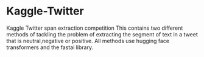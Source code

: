 # Kaggle-Twitter
Kaggle Twitter span extraction competition
This contains two different methods of tackling the problem of extracting the segment of text in a tweet that is neutral,negative or positive.
All methods use hugging face transformers and the fastai library.
